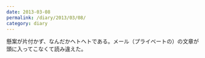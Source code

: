 ```yaml
---
date: 2013-03-08
permalink: /diary/2013/03/08/
category: diary
---
```


懸案が片付かず、なんだかヘトヘトである。メール（プライベートの）の文章が頭に入ってこなくて読み違えた。